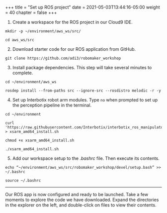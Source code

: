 +++
title = "Set up ROS project"
date = 2021-05-03T13:44:16-05:00
weight = 40
chapter = false
+++

1. Create a workspace for the ROS project in our Cloud9 IDE.

```
mkdir -p ~/environment/aws_ws/src/

cd aws_ws/src
```

2. Download starter code for our ROS application from GitHub.

```
git clone https://github.com/adi3/robomaker_workshop
```

3. Install package dependencies. This step will take several minutes to complete.

```
cd ~/environment/aws_ws

rosdep install --from-paths src --ignore-src --rosdistro melodic -r -y
```

4. Set up Interbotix robot arm modules. Type `no` when prompted to set up the perception pipeline in the terminal.

```
cd ~/environment

curl 'https://raw.githubusercontent.com/Interbotix/interbotix_ros_manipulators/main/interbotix_ros_xsarms/install/amd64/xsarm_amd64_install.sh' > xsarm_amd64_install.sh

chmod +x xsarm_amd64_install.sh

./xsarm_amd64_install.sh
```

5. Add our workspace setup to the _.bashrc_ file. Then execute its contents.

```
echo “~/environment/aws_ws/src/robomaker_workshop/devel/setup.bash” >> ~/.bashrc

source ~/.bashrc
```

---

Our ROS app is now configured and ready to be launched. Take a few moments to explore the code we have downloaded. Expand the directories in the explorer on the left, and double-click on files to view their contents.
